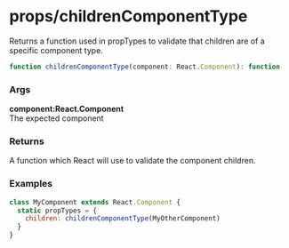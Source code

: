 props/childrenComponentType
===========================
Returns a function used in propTypes to validate that children are of a specific component type.

```js
function childrenComponentType(component: React.Component): function
```

### Args

**component:React.Component**  
The expected component

### Returns
A function which React will use to validate the component children.

### Examples

```jsx
class MyComponent extends React.Component {
  static propTypes = {
    children: childrenComponentType(MyOtherComponent)
  }
}
```
